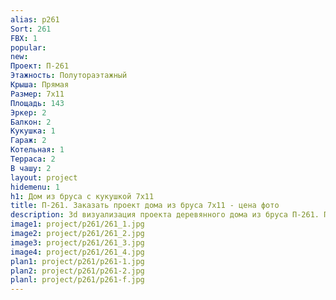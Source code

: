 ```yaml
---
alias: p261
Sort: 261
FBX: 1
popular: 
new: 
Проект: П-261
Этажность: Полутораэтажный
Крыша: Прямая
Размер: 7х11
Площадь: 143
Эркер: 2
Балкон: 2
Кукушка: 1
Гараж: 2
Котельная: 1
Терраса: 2
В чашу: 2
layout: project
hidemenu: 1
h1: Дом из бруса с кукушкой 7х11
title: П-261. Заказать проект дома из бруса 7х11 - цена фото
description: 3d визуализация проекта деревянного дома из бруса П-261. Площадь 143 м2, размер 7х11. Вы можете внести любые изменения в проект.
image1: project/p261/261_1.jpg
image2: project/p261/261_2.jpg
image3: project/p261/261_3.jpg
image4: project/p261/261_4.jpg
plan1: project/p261/p261-1.jpg
plan2: project/p261/p261-2.jpg
planl: project/p261/p261-f.jpg
---
```


